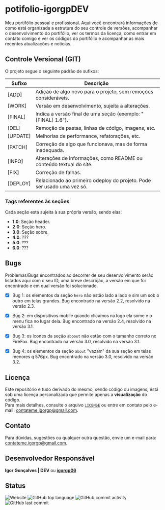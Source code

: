 # potifolio-igorgpDEV

Meu portifólio pessoal e profissional. Aqui você encontrará informações de como está organizada a estrutura do seu controle de versões, acompanhar o desenvolvimento do portifólio, ver os termos da licença, como entrar em contato comigo e ver os códigos do portifólio e acompanhar as mais recentes atualizações e noticías.

## Controle Versional (GIT)

O projeto segue o seguinte padrão de sufixos:

| Sufixo   | Descrição                                                              |
| -------- | ---------------------------------------------------------------------- |
| [ADD]    | Adição de algo novo para o projeto, sem remoções consideráveis.        |
| [WORK]   | Versão em desenvolvimento, sujeita a alterações.                       |
| [FINAL]  | Indica a versão final de uma seção (exemplo: "[FINAL] 1.6").           |
| [DEL]    | Remoção de pastas, linhas de código, imagens, etc.                     |
| [UPDATE] | Melhorias de performance, refatorações, etc.                           |
| [PATCH]  | Correção de algo que funcionava, mas de forma inadequada.              |
| [INFO]   | Alterações de informações, como README ou conteúdo textual do site.    |
| [FIX]    | Correção de falhas.                                                    |
| [DEPLOY] | Relacionado ao primeiro odeploy do projeto. Pode ser usado uma vez só. |

### Tags referentes às seções

Cada seção está sujeita à sua própria versão, sendo elas:

- **1.0**: Seção header. 
- **2.0**: Seção hero. 
- **3.0**: Seção sobre. 
- **4.0**: ??? 
- **5.0**: ??? 
- **6.0**: ???

## Bugs

Problemas/Bugs encontrados ao decorrer de seu desenvolvimento serão listados aqui com o seu ID, uma breve descrição, a versão em que foi encontrado e em qual versão foi solucionado.

- [x] Bug 1: os elementos da seção `hero` não estão lado a lado e sim um sob o outro em telas grandes. Bug encontrado na versão 2.2, resolvido na versão 2.3.    
     
- [x] Bug 2: em dispositivos mobile quando clicamos na logo ela some e o menu fica no lugar dela. Bug encontrado na versão 2.4, resolvido na versão 3.1.
     
- [x] Bug 3: os ícones da seção `aboout` não estão com o tamanho correto no FireFox. Bug encontrado na versão 3.0, resolvido na versão 3.1. 

- [x] Bug 4: os elementos da seção `about` "vazam" da sua seção em telas menores q 576px. Bug encontrado na versão 3.0, resolvido na versão 3.2.

## Licença

Este repositório e tudo derivado do mesmo, sendo código ou imagens, está sob uma licença personalizada que permite apenas a **visualização** do código.   
Para mais detalhes, consulte o arquivo [`LICENSE`](./LICENSE) ou entre em contato pelo e-mail: contateme.igorgp@gmail.com.

## Contato

Para dúvidas, sugestões ou qualquer outra questão, envie um e-mail para: contateme.igorgp@gmail.com.  

## Desenvolvedor Responsável

**Igor Gonçalves | DEV** ou [**igorgp06**](https://github.com/igorgp06)

## Status

<div align="start" style="height: 24px">
    <img alt="Website" src="https://img.shields.io/website?url=https%3A%2F%2Figorgp06.github.io%2Fportifolio-igorgpDEV%2F&up_message=ONLINE&up_color=blue&down_message=OFFLINE&down_color=red&style=for-the-badge">
    <img alt="GitHub top language" src="https://img.shields.io/github/languages/top/igorgp06/portifolio-igorgpDEV?style=for-the-badge&color=orange">
    <img alt="GitHub commit activity" src="https://img.shields.io/github/commit-activity/t/igorgp06/portifolio-igorgpDEV?style=for-the-badge">
    <img alt="GitHub last commit" src="https://img.shields.io/github/last-commit/igorgp06/portifolio-igorgpDEV?style=for-the-badge">
</div>
